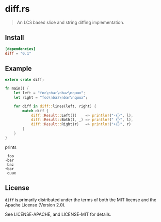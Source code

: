 # diff.rs

> An LCS based slice and string diffing implementation.

## Install

```toml
[dependencies]
diff = "0.1"
```

## Example

```rust
extern crate diff;

fn main() {
    let left = "foo\nbar\nbaz\nquux";
    let right = "foo\nbaz\nbar\nquux";

    for diff in diff::lines(left, right) {
        match diff {
            diff::Result::Left(l)    => println!("-{}", l),
            diff::Result::Both(l, _) => println!(" {}", l),
            diff::Result::Right(r)   => println!("+{}", r)
        }
    }
}
```

prints

```
 foo
-bar
 baz
+bar
 quux
```

## License

`diff` is primarily distributed under the terms of both the MIT license and the
Apache License (Version 2.0).

See LICENSE-APACHE, and LICENSE-MIT for details.

